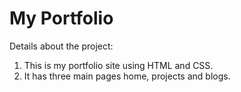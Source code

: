 # My Portfolio

Details about the project:
1. This is my portfolio site using HTML and CSS.
1. It has three main pages home, projects and blogs.
